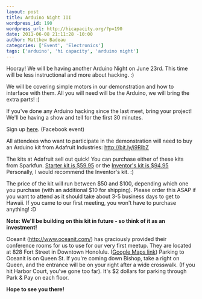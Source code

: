 ```yaml
--- 
layout: post
title: Arduino Night III
wordpress_id: 190
wordpress_url: http://hicapacity.org/?p=190
date: 2011-06-08 21:11:28 -10:00
author: Matthew Badeau
categories: ['Event', 'Electronics']
tags: ['arduino', 'hi capacity', 'arduino night']
---
```

Hooray! We will be having another Arduino Night on June 23rd. This time will be less instructional and more about hacking. :)

We will be covering simple motors in our demonstration and how to interface with them. All you will need will be the Arduino, we will bring the extra parts! :)

If you've done any Arduino hacking since the last meet, bring your project! We'll be having a show and tell for the first 30 minutes.

Sign up <a title="Arduino Night III" href="https://www.facebook.com/event.php?eid=222484561103581" target="_blank">here</a>. (Facebook event)

All attendees who want to participate in the demonstration will need to buy an Arduino kit from Adafruit Industries: <a href="http://bit.ly/i9RlbZ" target="_blank">http://bit.ly/i9RlbZ</a>

The kits at Adafruit sell out quick! You can purchase either of these kits from Sparkfun. <a href="http://www.sparkfun.com/products/10174" target="_blank">Starter kit is $59.95</a> or the <a href="http://www.sparkfun.com/products/10173" target="_blank">Inventor's kit is $94.95</a> Personally, I would recommend the Inventor's kit. :)

<a href="http://bit.ly/i9RlbZ" target="_blank"></a>The price of the kit will run between $50 and $100, depending which one you purchase (with an additional $10 for shipping). Please order this ASAP if you want to attend as it should take about 3-5 business days to get to Hawaii. If you came to our first meeting, you won't have to purchase anything! :D

<strong>Note: We'll be building on this kit in future - so think of it as an investment!</strong>

Oceanit (<a href="http://www.oceanit.com">http://www.oceanit.com/</a>) has graciously provided their conference rooms for us to use for our very first meetup. They are located at 828 Fort Street in Downtown Honolulu. (<a href="http://maps.google.com/maps?f=q&amp;source=s_q&amp;hl=en&amp;geocode=&amp;q=Oceanit+Laboratories+Inc.,+Honolulu,+HI&amp;aq=0&amp;sll=21.309466,-157.863386&amp;sspn=0.010195,0.01929&amp;gl=us&amp;ie=UTF8&amp;hq=Oceanit+Laboratories+Inc.&amp;hnear=Oceanit+Laboratories+Inc.,+828+Fort+Street+Mall+Suite+600,+Honolulu,+Hawaii+96813&amp;z=14">Google Maps link</a>) Parking to Oceanit is on Queen St. If you're coming down Bishop, take a right on Queen, and the entrance will be on your right after a wide crosswalk. (If you hit Harbor Court, you've gone too far). It's $2 dollars for parking through Park &amp; Pay on each floor.

<strong>Hope to see you there!</strong>

&nbsp;
